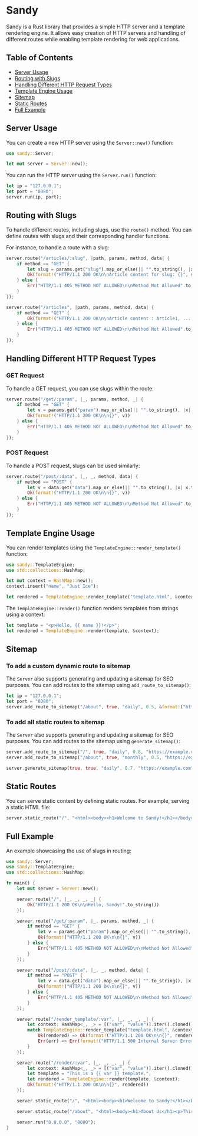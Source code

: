 # Sandy

Sandy is a Rust library that provides a simple HTTP server and a template rendering engine. It allows easy creation of HTTP servers and handling of different routes while enabling template rendering for web applications.

## Table of Contents

- [Server Usage](#server-usage)
- [Routing with Slugs](#routing-with-slugs)
- [Handling Different HTTP Request Types](#handling-different-http-request-types)
- [Template Engine Usage](#template-engine-usage)
- [Sitemap](#sitemap)
- [Static Routes](#static-routes)
- [Full Example](#full-example)

## Server Usage

You can create a new HTTP server using the `Server::new()` function:

```rust
use sandy::Server;

let mut server = Server::new();
```

You can run the HTTP server using the `Server.run()` function:

```rust
let ip = "127.0.0.1";
let port = "8080";
server.run(ip, port);
```

## Routing with Slugs

To handle different routes, including slugs, use the `route()` method. You can define routes with slugs and their corresponding handler functions.

For instance, to handle a route with a slug:

```rust
server.route("/articles/:slug", |path, params, method, data| {
    if method == "GET" {
        let slug = params.get("slug").map_or_else(|| "".to_string(), |x| x.to_string());
        Ok(format!("HTTP/1.1 200 OK\n\nArticle content for slug: {}", slug))
    } else {
        Err("HTTP/1.1 405 METHOD NOT ALLOWED\n\nMethod Not Allowed".to_string())
    }
});
```

```rust
server.route("/articles", |path, params, method, data| {
    if method == "GET" {
        Ok(format!("HTTP/1.1 200 OK\n\nArticle content : Article1, ...."))
    } else {
        Err("HTTP/1.1 405 METHOD NOT ALLOWED\n\nMethod Not Allowed".to_string())
    }
});
```

## Handling Different HTTP Request Types

### GET Request

To handle a GET request, you can use slugs within the route:

```rust
server.route("/get/:param", |_, params, method, _| {
    if method == "GET" {
        let v = params.get("param").map_or_else(|| "".to_string(), |x| x.to_string());
        Ok(format!("HTTP/1.1 200 OK\n\n{}", v))
    } else {
        Err("HTTP/1.1 405 METHOD NOT ALLOWED\n\nMethod Not Allowed".to_string())
    }
});
```

### POST Request

To handle a POST request, slugs can be used similarly:

```rust
server.route("/post/:data", |_, _, method, data| {
    if method == "POST" {
        let v = data.get("data").map_or_else(|| "".to_string(), |x| x.to_string());
        Ok(format!("HTTP/1.1 200 OK\n\n{}", v))
    } else {
        Err("HTTP/1.1 405 METHOD NOT ALLOWED\n\nMethod Not Allowed".to_string())
    }
});
```

## Template Engine Usage

You can render templates using the `TemplateEngine::render_template()` function:

```rust
use sandy::TemplateEngine;
use std::collections::HashMap;

let mut context = HashMap::new();
context.insert("name", "Just Ice");

let rendered = TemplateEngine::render_template("template.html", &context);
```

The `TemplateEngine::render()` function renders templates from strings using a context:

```rust
let template = "<p>Hello, {{ name }}!</p>";
let rendered = TemplateEngine::render(template, &context);
```

## Sitemap

### To add a custom dynamic route to sitemap

The `Server` also supports generating and updating a sitemap for SEO purposes. You can add routes to the sitemap using `add_route_to_sitemap()`:

```rust
let ip = "127.0.0.1";
let port = "8080";
server.add_route_to_sitemap("/about", true, "daily", 0.5, &format!("http://{}:{}", ip, port));
```

### To add all static routes to sitemap

The `Server` also supports generating and updating a sitemap for SEO purposes. You can add routes to the sitemap using `generate_sitemap()`:

```rust
server.add_route_to_sitemap("/", true, "daily", 0.8, "https://example.com");
server.add_route_to_sitemap("/about", true, "monthly", 0.5, "https://example.com");

server.generate_sitemap(true, true, "daily", 0.7, "https://example.com");
```

## Static Routes

You can serve static content by defining static routes. For example, serving a static HTML file:

```rust
server.static_route("/", "<html><body><h1>Welcome to Sandy!</h1></body></html>");
```

## Full Example

An example showcasing the use of slugs in routing:

```rust
use sandy::Server;
use sandy::TemplateEngine;
use std::collections::HashMap;

fn main() {
    let mut server = Server::new();

    server.route("/", |_, _, _, _| {
        Ok("HTTP/1.1 200 OK\n\nHello, Sandy!".to_string())
    });

    server.route("/get/:param", |_, params, method, _| {
        if method == "GET" {
            let v = params.get("param").map_or_else(|| "".to_string(), |x| x.to_string());
            Ok(format!("HTTP/1.1 200 OK\n\n{}", v))
        } else {
            Err("HTTP/1.1 405 METHOD NOT ALLOWED\n\nMethod Not Allowed".to_string())
        }
    });

    server.route("/post/:data", |_, _, method, data| {
        if method == "POST" {
            let v = data.get("data").map_or_else(|| "".to_string(), |x| x.to_string());
            Ok(format!("HTTP/1.1 200 OK\n\n{}", v))
        } else {
            Err("HTTP/1.1 405 METHOD NOT ALLOWED\n\nMethod Not Allowed".to_string())
        }
    });

    server.route("/render_template/:var", |_, _, _, _| {
        let context: HashMap<_, _> = [("var", "value")].iter().cloned().collect();
        match TemplateEngine::render_template("template.html", &context) {
            Ok(rendered) => Ok(format!("HTTP/1.1 200 OK\n\n{}", rendered)),
            Err(err) => Err(format!("HTTP/1.1 500 Internal Server Error\n\n{}", err)),
        }
    });

    server.route("/render/:var", |_, _, _, _| {
        let context: HashMap<_, _> = [("var", "value")].iter().cloned().collect();
        let template = "This is a {{ var }} template.";
        let rendered = TemplateEngine::render(template, &context);
        Ok(format!("HTTP/1.1 200 OK\n\n{}", rendered))
    });

    server.static_route("/", "<html><body><h1>Welcome to Sandy!</h1></body></html>");

    server.static_route("/about", "<html><body><h1>About Us</h1><p>This is the About Us page.</p></body></html>");

    server.run("0.0.0.0", "8080");
}

```